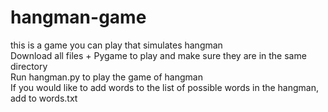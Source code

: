 # hangman-game
this is a game you can play that simulates hangman<br/>
Download all files + Pygame to play and make sure they are in the same directory <br/>
Run hangman.py to play the game of hangman <br/>
If you would like to add words to the list of possible words in the hangman, add to words.txt
